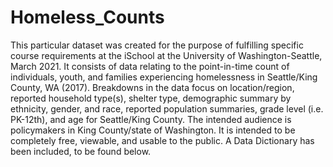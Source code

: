 # Homeless_Counts
This particular dataset was created for the purpose of fulfilling specific course requirements at the iSchool at the University of Washington-Seattle, March 2021. It consists of data relating to the point-in-time count of individuals, youth, and families experiencing homelessness in Seattle/King County, WA (2017). Breakdowns in the data focus on location/region, reported household type(s), shelter type, demographic summary by ethnicity, gender, and race, reported population summaries, grade level (i.e. PK-12th), and age for Seattle/King County. The intended audience is policymakers in King County/state of Washington. It is intended to be completely free, viewable, and usable to the public. A Data Dictionary has been included, to be found below.
